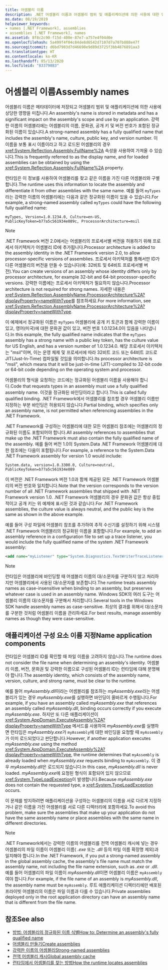 ```yaml
---
title: 어셈블리 이름
description: .NET 어셈블리 이름과 어셈블리 범위 및 애플리케이션에 의한 사용에 대한 영향을 알아보고 FullName 속성에 대해 알아봅니다.
ms.date: 08/19/2019
helpviewer_keywords:
- names [.NET Framework], assemblies
- assemblies [.NET Framework], names
ms.assetid: 8f8c2c90-f15d-400e-87e7-a757e4f04d0e
ms.openlocfilehash: 5a499f4f04c84de8d6542d7107d7a707b808e47f
ms.sourcegitcommit: d6bd7903d7d46698e9d89d3725f3bb4876891aa3
ms.translationtype: HT
ms.contentlocale: ko-KR
ms.lasthandoff: 05/13/2020
ms.locfileid: "83379883"
---
```

# <a name="assembly-names"></a><span data-ttu-id="fb846-103">어셈블리 이름</span><span class="sxs-lookup"><span data-stu-id="fb846-103">Assembly names</span></span>
<span data-ttu-id="fb846-104">어셈블리 이름은 메타데이터에 저장되고 어셈블리 범위 및 애플리케이션에 의한 사용에 상당한 영향을 미칩니다.</span><span class="sxs-lookup"><span data-stu-id="fb846-104">An assembly's name is stored in metadata and has a significant impact on the assembly's scope and use by an application.</span></span> <span data-ttu-id="fb846-105">강력한 이름의 어셈블리에는 어셈블리의 이름, 문화권, 공개 키 및 버전 번호가 포함된 정규화된 이름이 있습니다.</span><span class="sxs-lookup"><span data-stu-id="fb846-105">A strong-named assembly has a fully qualified name that includes the assembly's name, culture, public key, and version number.</span></span> <span data-ttu-id="fb846-106">이 이름을 보통 표시 이름이라고 하고 로드된 어셈블리의 경우 <xref:System.Reflection.Assembly.FullName%2A> 속성을 사용하여 가져올 수 있습니다.</span><span class="sxs-lookup"><span data-stu-id="fb846-106">This is frequently referred to as the display name, and for loaded assemblies can be obtained by using the <xref:System.Reflection.Assembly.FullName%2A> property.</span></span>

 <span data-ttu-id="fb846-107">런타임은 이 정보를 사용하여 어셈블리를 찾고 같은 이름을 가진 다른 어셈블리와 구별합니다.</span><span class="sxs-lookup"><span data-stu-id="fb846-107">The runtime uses this information to locate the assembly and differentiate it from other assemblies with the same name.</span></span> <span data-ttu-id="fb846-108">예를 들어 `myTypes`라는 강력한 이름의 어셈블리에는 다음과 같은 정규화된 이름이 있을 수 있습니다.</span><span class="sxs-lookup"><span data-stu-id="fb846-108">For example, a strong-named assembly called `myTypes` could have the following fully qualified name:</span></span>

```
myTypes, Version=1.0.1234.0, Culture=en-US, PublicKeyToken=b77a5c561934e089c, ProcessorArchitecture=msil
```

> [!NOTE]
> <span data-ttu-id="fb846-109">.NET Framework 버전 2.0에서는 어셈블리의 프로세서별 버전을 허용하기 위해 프로세서 아키텍처가 어셈블리 ID에 추가됩니다.</span><span class="sxs-lookup"><span data-stu-id="fb846-109">Processor architecture is added to the assembly identity in the .NET Framework version 2.0, to allow processor-specific versions of assemblies.</span></span> <span data-ttu-id="fb846-110">프로세서 아키텍처를 통해서만 ID가 다른 어셈블리의 버전을 만들 수 있습니다(예: 32비트 및 64비트 프로세서별 버전).</span><span class="sxs-lookup"><span data-stu-id="fb846-110">You can create versions of an assembly whose identity differs only by processor architecture, for example 32-bit and 64-bit processor-specific versions.</span></span> <span data-ttu-id="fb846-111">강력한 이름에는 프로세서 아키텍처가 필요하지 않습니다.</span><span class="sxs-lookup"><span data-stu-id="fb846-111">Processor architecture is not required for strong names.</span></span> <span data-ttu-id="fb846-112">자세한 내용은 <xref:System.Reflection.AssemblyName.ProcessorArchitecture%2A?displayProperty=nameWithType>를 참조하세요.</span><span class="sxs-lookup"><span data-stu-id="fb846-112">For more information, see <xref:System.Reflection.AssemblyName.ProcessorArchitecture%2A?displayProperty=nameWithType>.</span></span>

 <span data-ttu-id="fb846-113">이 예제에서 정규화된 이름은 `myTypes` 어셈블리에 공개 키 토큰과 함께 강력한 이름이 있고, 영어(미국)에 대한 문화권 값이 있고, 버전 번호 1.0.1234.0이 있음을 나타냅니다.</span><span class="sxs-lookup"><span data-stu-id="fb846-113">In this example, the fully qualified name indicates that the `myTypes` assembly has a strong name with a public key token, has the culture value for US English, and has a version number of 1.0.1234.0.</span></span> <span data-ttu-id="fb846-114">해당 프로세서 아키텍처는 "msil"이며, 이는 운영 체제 및 프로세서에 따라 32비트 코드 또는 64비트 코드로 JIT(Just-In-Time) 컴파일될 것임을 의미합니다.</span><span class="sxs-lookup"><span data-stu-id="fb846-114">Its processor architecture is "msil", which means that it will be just-in-time (JIT)-compiled to 32-bit code or 64-bit code depending on the operating system and processor.</span></span>

 <span data-ttu-id="fb846-115">어셈블리의 형식을 요청하는 코드에는 정규화된 어셈블리 이름을 사용해야 합니다.</span><span class="sxs-lookup"><span data-stu-id="fb846-115">Code that requests types in an assembly must use a fully qualified assembly name.</span></span> <span data-ttu-id="fb846-116">이것을 정규화된 바인딩이라고 합니다.</span><span class="sxs-lookup"><span data-stu-id="fb846-116">This is called fully qualified binding.</span></span> <span data-ttu-id="fb846-117">.NET Framework에서 어셈블리를 참조할 경우 어셈블리 이름만 지정하는 부분 바인딩은 허용되지 않습니다.</span><span class="sxs-lookup"><span data-stu-id="fb846-117">Partial binding, which specifies only an assembly name, is not permitted when referencing assemblies in the .NET Framework.</span></span>

 <span data-ttu-id="fb846-118">.NET Framework를 구성하는 어셈블리에 대한 모든 어셈블리 참조에는 어셈블리의 정규화된 이름도 포함되어야 합니다.</span><span class="sxs-lookup"><span data-stu-id="fb846-118">All assembly references to assemblies that make up the .NET Framework must also contain the fully qualified name of the assembly.</span></span> <span data-ttu-id="fb846-119">예를 들어 버전 1.0의 System.Data .NET Framework 어셈블리에 대한 참조에는 다음이 포함됩니다.</span><span class="sxs-lookup"><span data-stu-id="fb846-119">For example, a reference to the System.Data .NET Framework assembly for version 1.0 would include:</span></span>

```
System.data, version=1.0.3300.0, Culture=neutral, PublicKeyToken=b77a5c561934e089
```

 <span data-ttu-id="fb846-120">이 버전은 .NET Framework 버전 1.0과 함께 제공된 모든 .NET Framework 어셈블리의 버전 번호와 일치합니다.</span><span class="sxs-lookup"><span data-stu-id="fb846-120">Note that the version corresponds to the version number of all .NET Framework assemblies that shipped with .NET Framework version 1.0.</span></span> <span data-ttu-id="fb846-121">.NET Framework 어셈블리의 경우 문화권 값은 항상 중립적이고 공개 키는 위 예제에 표시된 것과 같습니다.</span><span class="sxs-lookup"><span data-stu-id="fb846-121">For .NET Framework assemblies, the culture value is always neutral, and the public key is the same as shown in the above example.</span></span>

 <span data-ttu-id="fb846-122">예를 들어 구성 파일에 어셈블리 참조를 추가하여 추적 수신기를 설정하기 위해 시스템 .NET Framework 어셈블리의 정규화된 이름을 포함합니다.</span><span class="sxs-lookup"><span data-stu-id="fb846-122">For example, to add an assembly reference in a configuration file to set up a trace listener, you would include the fully qualified name of the system .NET Framework assembly:</span></span>

```xml
<add name="myListener" type="System.Diagnostics.TextWriterTraceListener, System, Version=1.0.3300.0, Culture=neutral, PublicKeyToken=b77a5c561934e089" initializeData="c:\myListener.log" />
```

> [!NOTE]
> <span data-ttu-id="fb846-123">런타임은 어셈블리에 바인딩할 때 어셈블리 이름의 대/소문자를 구분하지 않고 처리하지만 어셈블리에서 사용된 대/소문자를 보존합니다.</span><span class="sxs-lookup"><span data-stu-id="fb846-123">The runtime treats assembly names as case-insensitive when binding to an assembly, but preserves whatever case is used in an assembly name.</span></span> <span data-ttu-id="fb846-124">Windows SDK의 여러 도구는 어셈블리 이름의 대/소문자를 구분해서 처리합니다.</span><span class="sxs-lookup"><span data-stu-id="fb846-124">Several tools in the Windows SDK handle assembly names as case-sensitive.</span></span> <span data-ttu-id="fb846-125">최상의 결과를 위해서 대/소문자를 구분한 것처럼 어셈블리 이름을 관리하세요.</span><span class="sxs-lookup"><span data-stu-id="fb846-125">For best results, manage assembly names as though they were case-sensitive.</span></span>

## <a name="name-application-components"></a><span data-ttu-id="fb846-126">애플리케이션 구성 요소 이름 지정</span><span class="sxs-lookup"><span data-stu-id="fb846-126">Name application components</span></span>
 <span data-ttu-id="fb846-127">런타임은 어셈블리 ID를 확인할 때 파일 이름을 고려하지 않습니다.</span><span class="sxs-lookup"><span data-stu-id="fb846-127">The runtime does not consider the file name when determining an assembly's identity.</span></span> <span data-ttu-id="fb846-128">어셈블리 이름, 버전, 문화권 및 강력한 이름으로 구성된 어셈블리 ID는 런타임에 대해 분명해야 합니다.</span><span class="sxs-lookup"><span data-stu-id="fb846-128">The assembly identity, which consists of the assembly name, version, culture, and strong name, must be clear to the runtime.</span></span>

 <span data-ttu-id="fb846-129">예를 들어 *myAssembly.dll*이라는 어셈블리를 참조하는 *myAssembly.exe*라는 어셈블리가 있는 경우 *myAssembly.exe*를 실행하면 바인딩이 올바르게 수행됩니다.</span><span class="sxs-lookup"><span data-stu-id="fb846-129">For example, if you have an assembly called *myAssembly.exe* that references an assembly called *myAssembly.dll*, binding occurs correctly if you execute *myAssembly.exe*.</span></span> <span data-ttu-id="fb846-130">하지만 또 다른 애플리케이션이 <xref:System.AppDomain.ExecuteAssembly%2A?displayProperty=nameWithType> 메서드를 사용하여 *myAssembly.exe*를 실행하면 런타임은 *myAssembly.exe*가 `myAssembly`에 대한 바인딩을 요청할 때 `myAssembly`가 이미 로드되었다고 판단합니다.</span><span class="sxs-lookup"><span data-stu-id="fb846-130">However, if another application executes *myAssembly.exe* using the method <xref:System.AppDomain.ExecuteAssembly%2A?displayProperty=nameWithType>, the runtime determines that `myAssembly` is already loaded when *myAssembly.exe* requests binding to `myAssembly`.</span></span> <span data-ttu-id="fb846-131">이 경우 *myAssembly.dll*은 로드되지 않습니다.</span><span class="sxs-lookup"><span data-stu-id="fb846-131">In this case, *myAssembly.dll* is never loaded.</span></span> <span data-ttu-id="fb846-132">*myAssembly.exe*에 요청된 형식이 포함되어 있지 않으므로 <xref:System.TypeLoadException>이 발생합니다.</span><span class="sxs-lookup"><span data-stu-id="fb846-132">Because *myAssembly.exe* does not contain the requested type, a <xref:System.TypeLoadException> occurs.</span></span>

 <span data-ttu-id="fb846-133">이 문제를 방지하려면 애플리케이션을 구성하는 어셈블리의 이름을 서로 다르게 지정하거나 같은 이름을 가진 어셈블리를 서로 다른 디렉터리에 포함하세요.</span><span class="sxs-lookup"><span data-stu-id="fb846-133">To avoid this problem, make sure the assemblies that make up your application do not have the same assembly name or place assemblies with the same name in different directories.</span></span>

> [!NOTE]
> <span data-ttu-id="fb846-134">.NET Framework에서는 강력한 이름의 어셈블리를 전역 어셈블리 캐시에 넣는 경우 어셈블리의 파일 이름이 어셈블리 이름( *.exe* 또는 *.dll* 등의 파일 이름 확장명 제외)과 일치해야 합니다.</span><span class="sxs-lookup"><span data-stu-id="fb846-134">In the .NET Framework, if you put a strong-named assembly in the global assembly cache, the assembly's file name must match the assembly name, not including the file name extension, such as *.exe* or *.dll*.</span></span> <span data-ttu-id="fb846-135">예를 들어 어셈블리의 파일 이름이 *myAssembly.dll*이면 어셈블리 이름은 `myAssembly`여야 합니다.</span><span class="sxs-lookup"><span data-stu-id="fb846-135">For example, if the file name of an assembly is *myAssembly.dll*, the assembly name must be `myAssembly`.</span></span> <span data-ttu-id="fb846-136">루트 애플리케이션 디렉터리에만 배포된 프라이빗 어셈블리의 이름은 파일 이름과 다를 수 있습니다.</span><span class="sxs-lookup"><span data-stu-id="fb846-136">Private assemblies deployed only in the root application directory can have an assembly name that is different from the file name.</span></span>

## <a name="see-also"></a><span data-ttu-id="fb846-137">참조</span><span class="sxs-lookup"><span data-stu-id="fb846-137">See also</span></span>

- [<span data-ttu-id="fb846-138">방법: 어셈블리의 정규화된 이름 식별</span><span class="sxs-lookup"><span data-stu-id="fb846-138">How to: Determine an assembly's fully qualified name</span></span>](find-fully-qualified-name.md)
- [<span data-ttu-id="fb846-139">어셈블리 만들기</span><span class="sxs-lookup"><span data-stu-id="fb846-139">Create assemblies</span></span>](create.md)
- [<span data-ttu-id="fb846-140">강력한 이름의 어셈블리</span><span class="sxs-lookup"><span data-stu-id="fb846-140">Strong-named assemblies</span></span>](strong-named.md)
- [<span data-ttu-id="fb846-141">전역 어셈블리 캐시</span><span class="sxs-lookup"><span data-stu-id="fb846-141">Global assembly cache</span></span>](../../framework/app-domains/gac.md)
- [<span data-ttu-id="fb846-142">런타임에서 어셈블리를 찾는 방법</span><span class="sxs-lookup"><span data-stu-id="fb846-142">How the runtime locates assemblies</span></span>](../../framework/deployment/how-the-runtime-locates-assemblies.md)
